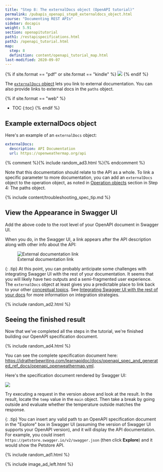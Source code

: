 ```yaml
---
title: "Step 8: The externalDocs object (OpenAPI tutorial)"
permalink: /pubapis_openapi_step8_externaldocs_object.html
course: "Documenting REST APIs"
sidebar: docapis
weight: 5.91
section: openapitutorial
path1: /restapispecifications.html
path2: /openapi_tutorial.html
map:
  step: 8
  definition: content/openapi_tutorial_map.html
last-modified: 2020-09-07
---
```


{% if site.format == "pdf" or site.format == "kindle" %}
<img src="{{site.media}}/openapistep8.png"/>
{% endif %}

The [`externalDocs` object](https://github.com/OAI/OpenAPI-Specification/blob/master/versions/3.1.0.md#external-documentation-object) lets you link to external documentation. You can also provide links to external docs in the `paths` object.

{% if site.format == "web" %}
* TOC
{:toc}
{% endif %}

## Example externalDocs object

Here's an example of an `externalDocs` object:

```yaml
externalDocs:
  description: API Documentation
  url: https://openweathermap.org/api
```

{% comment %}{% include random_ad3.html %}{% endcomment %}

Note that this documentation should relate to the API as a whole. To link a specific parameter to more documentation, you can add an `externalDocs` object to the operation object, as noted in [Operation objects](pubapis_openapi_step4_paths_object.html#operation-objects) section in Step 4: The paths object.

{% include content/troubleshooting_spec_tip.md %}

## <i class="fa fa-user-circle"></i> View the Appearance in Swagger UI

Add the above code to the root level of your OpenAPI document in Swagger UI.

When you do, in the Swagger UI, a link appears after the API description along with other info about the API:

<figure><img class="docimage" src="{{site.media}}/step8swaggerprogress.png" alt="External documentation link" /><figcaption>External documentation link</figcaption></figure>

{: .tip}
At this point, you can probably anticipate some challenges with integrating Swagger UI with the rest of your documentation. It seems that you will likely have two outputs and a semi-fragmented user experience. The `externalDocs` object at least gives you a predictable place to link back to your other [conceptual topics](docconceptual.html). See [Integrating Swagger UI with the rest of your docs](pubapis_combine_swagger_and_guide.html) for more information on integration strategies.

{% include random_ad2.html %}

## <i class="fa fa-user-circle"></i> Seeing the finished result

Now that we've completed all the steps in the tutorial, we're finished building our OpenAPI specification document.

{% include random_ad4.html %}

You can see the complete specification document here: <a href="https://idratherbewriting.com/learnapidoc/docs/openapi_spec_and_generated_ref_docs/openapi_openweathermap.yml">https://idratherbewriting.com/learnapidoc/docs/openapi_spec_and_generated_ref_docs/openapi_openweathermap.yml</a>.

Here's the specification document rendered by Swagger UI:

<a target="\_blank" href="https://idratherbewriting.com/learnapidoc/assets/files/swagger/index.html" class="noExtIcon"><img src="{{site.media}}/swagger_full_result.png" class="large" /></a>

Try executing a request in the version above and look at the result. In the result, locate the `temp` value in the `main` object. Then take a break by going outside and evaluate whether the temperature outside matches the response.

{: .tip}
You can insert any valid path to an OpenAPI specification document in the "Explore" box in Swagger UI (assuming the version of Swagger UI supports your OpenAPI version), and it will display the API documentation. For example, you could insert `https://petstore.swagger.io/v2/swagger.json` (then click **Explore**) and it would show the Petstore API.

{% include random_ad1.html %}

{% include image_ad_left.html %}
